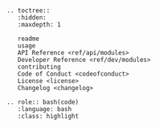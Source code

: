 ```{include} readme.md
```

```{eval-rst}
.. toctree::
   :hidden:
   :maxdepth: 1

   readme
   usage
   API Reference <ref/api/modules>
   Developer Reference <ref/dev/modules>
   contributing
   Code of Conduct <codeofconduct>
   License <license>
   Changelog <changelog>
```

```{eval-rst}
.. role:: bash(code)
   :language: bash
   :class: highlight
```
